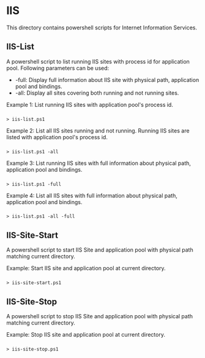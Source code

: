 # IIS

This directory contains powershell scripts for Internet Information Services.

## IIS-List

A powershell script to list running IIS sites with process id for application pool. Following parameters can be used:

* -full: Display full information about IIS site with physical path, application pool and bindings.
* -all: Display all sites covering both running and not running sites.

Example 1: List running IIS sites with application pool's process id.

###
    > iis-list.ps1

Example 2: List all IIS sites running and not running. Running IIS sites are listed with application pool's process id.

###
    > iis-list.ps1 -all

Example 3: List running IIS sites with full information about physical path, application pool and bindings.

###
    > iis-list.ps1 -full

Example 4: List all IIS sites with full information about physical path, application pool and bindings.

###
    > iis-list.ps1 -all -full

## IIS-Site-Start

A powershell script to start IIS Site and application pool with physical path matching current directory.

Example: Start IIS site and application pool at current directory.

###
    > iis-site-start.ps1

## IIS-Site-Stop

A powershell script to stop IIS Site and application pool with physical path matching current directory.

Example: Stop IIS site and application pool at current directory.

###
    > iis-site-stop.ps1
